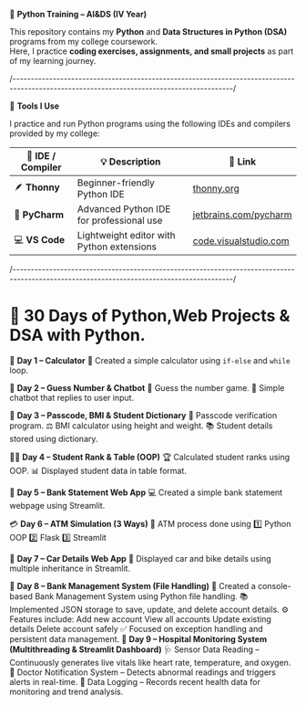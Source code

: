 🐍 **Python Training – AI&DS (IV Year)** 

This repository contains my **Python** and **Data Structures in Python (DSA)** programs from my college coursework.  
Here, I practice **coding exercises, assignments, and small projects** as part of my learning journey.  

/------------------------------------------------------------------------------------------------------------------------------------------/

🧰 **Tools I Use**  

I practice and run Python programs using the following IDEs and compilers provided by my college:  

| 🧠 **IDE / Compiler** | 💡 **Description**                         | 🔗 **Link** |
| --------------------- | ----------------------------------------- | ----------- |
| 🪶 **Thonny**         | Beginner-friendly Python IDE              | [thonny.org](https://thonny.org/) |
| 🧩 **PyCharm**        | Advanced Python IDE for professional use  | [jetbrains.com/pycharm](https://www.jetbrains.com/pycharm/) |
| 💻 **VS Code**        | Lightweight editor with Python extensions | [code.visualstudio.com](https://code.visualstudio.com/) |


/------------------------------------------------------------------------------------------------------------------------------------------/

# 🐍 30 Days of Python,Web Projects & DSA with Python.

📅 **Day 1 – Calculator**
🧮 Created a simple calculator using `if-else` and `while` loop.

🎯 **Day 2 – Guess Number & Chatbot**
🤔 Guess the number game.
💬 Simple chatbot that replies to user input.

🧩 **Day 3 – Passcode, BMI & Student Dictionary**
🔐 Passcode verification program.
⚖️ BMI calculator using height and weight.
📚 Student details stored using dictionary.

🧑‍🎓 **Day 4 – Student Rank & Table (OOP)**
🏆 Calculated student ranks using OOP.
📊 Displayed student data in table format.

🏦 **Day 5 – Bank Statement Web App**
💻 Created a simple bank statement webpage using Streamlit.

💳 **Day 6 – ATM Simulation (3 Ways)**
🏧 ATM process done using
1️⃣ Python OOP
2️⃣ Flask
3️⃣ Streamlit

🚗 **Day 7 – Car Details Web App**
🚙 Displayed car and bike details using multiple inheritance in Streamlit.

📁 **Day 8 – Bank Management System (File Handling)**
💾 Created a console-based Bank Management System using Python file handling.
📚 Implemented JSON storage to save, update, and delete account details.
⚙️ Features include:
   Add new account
   View all accounts
   Update existing details
   Delete account safely
   ✅ Focused on exception handling and persistent data management.
🏥 **Day 9 – Hospital Monitoring System (Multithreading & Streamlit Dashboard)**
    🩺 Sensor Data Reading – Continuously generates live vitals like heart rate, temperature, and oxygen.
    🧠 Doctor Notification System – Detects abnormal readings and triggers alerts in real-time.
    💾 Data Logging – Records recent health data for monitoring and trend analysis.
